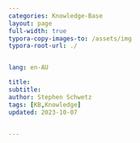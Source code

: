 ```yaml
---
categories: Knowledge-Base
layout: page
full-width: true
typora-copy-images-to: /assets/img
typora-root-url: ./


lang: en-AU

title:
subtitle: 
author: Stephen Schwetz
tags: [KB,Knowledge]
updated: 2023-10-07


---
```




